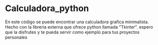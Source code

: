 # Calculadora_python
En este código se puede encontrar una calculadora grafica minimalista. Hecho con la libreria externa que ofrece python llamada "Tkinter".
espero que la disfrutes y te pueda servir como ejemplo para tus proyectos personales
